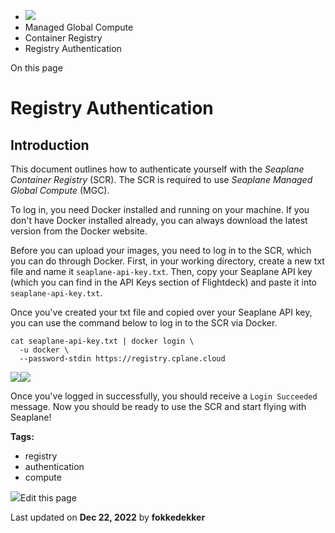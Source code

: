 <div>

<div>

<div>

<div>

-   ![](data:image/svg+xml;base64,PHN2Zz48cGF0aD48L3BhdGg+PC9zdmc+)
-   Managed Global Compute
-   Container Registry
-   Registry Authentication

<div>

On this page

</div>

<div>

<div>

# Registry Authentication

</div>

## Introduction​

This document outlines how to authenticate yourself with the *Seaplane
Container Registry* (SCR). The SCR is required to use *Seaplane Managed
Global Compute* (MGC).

To log in, you need Docker installed and running on your machine. If you
don\'t have Docker installed already, you can always download the latest
version from the Docker website.

Before you can upload your images, you need to log in to the SCR, which
you can do through Docker. First, in your working directory, create a
new txt file and name it `seaplane-api-key.txt`. Then, copy your
Seaplane API key (which you can find in the API Keys section of
Flightdeck) and paste it into `seaplane-api-key.txt`.

Once you\'ve created your txt file and copied over your Seaplane API
key, you can use the command below to log in to the SCR via Docker.

<div>

<div>

    cat seaplane-api-key.txt | docker login \
      -u docker \
      --password-stdin https://registry.cplane.cloud

<div>

![](data:image/svg+xml;base64,PHN2Zz48cGF0aD48L3BhdGg+PC9zdmc+)![](data:image/svg+xml;base64,PHN2Zz48cGF0aD48L3BhdGg+PC9zdmc+)

</div>

</div>

</div>

Once you\'ve logged in successfully, you should receive a
`Login Succeeded` message. Now you should be ready to use the SCR and
start flying with Seaplane!

<div>

<div>

</div>

</div>

</div>

<div>

<div>

**Tags:**

-   registry
-   authentication
-   compute

</div>

</div>

<div>

<div>

![](data:image/svg+xml;base64,PHN2Zz48Zz48cGF0aD48L3BhdGg+PC9nPjwvc3ZnPg==)Edit
this page

</div>

<div>

Last updated on **Dec 22, 2022** by **fokkedekker**

</div>

</div>

</div>

</div>

</div>

</div>
